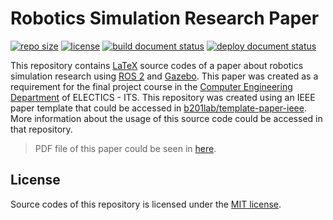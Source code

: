 # Robotics Simulation Research Paper

[![repo size](https://img.shields.io/github/repo-size/threeal/paper-simulasi-robot)](https://github.com/threeal/paper-simulasi-robot)
[![license](https://img.shields.io/github/license/threeal/paper-simulasi-robot)](./LICENSE)
[![build document status](https://img.shields.io/github/workflow/status/threeal/paper-simulasi-robot/Build%20Document)](https://github.com/threeal/paper-simulasi-robot/actions)
[![deploy document status](https://img.shields.io/github/workflow/status/threeal/paper-simulasi-robot/Deploy%20Document)](https://github.com/threeal/paper-simulasi-robot/actions)

This repository contains [LaTeX](https://www.latex-project.org/) source codes of a paper about robotics simulation research using [ROS 2](https://docs.ros.org/en/foxy/index.html) and [Gazebo](http://gazebosim.org/).
This paper was created as a requirement for the final project course in the [Computer Engineering Department](https://www.its.ac.id/komputer/) of ELECTICS - ITS.
This repository was created using an IEEE paper template that could be accessed in [b201lab/template-paper-ieee](https://github.com/b201lab/template-paper-ieee).
More information about the usage of this source code could be accessed in that repository.

> PDF file of this paper could be seen in [here](https://threeal.github.io/paper-simulasi-robot/main.pdf).

## License

Source codes of this repository is licensed under the [MIT license](./LICENSE).
